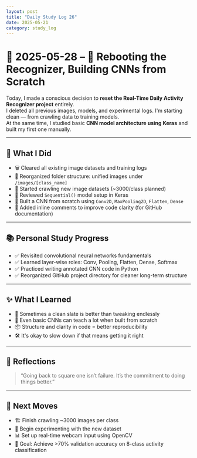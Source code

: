 ```yaml
---
layout: post
title: "Daily Study Log 26"
date: 2025-05-21
category: study_log
---
```


# 📅 2025-05-28 – 🔁 Rebooting the Recognizer, Building CNNs from Scratch

Today, I made a conscious decision to **reset the Real-Time Daily Activity Recognizer project** entirely.  
I deleted all previous images, models, and experimental logs. I'm starting clean — from crawling data to training models.  
At the same time, I studied basic **CNN model architecture using Keras** and built my first one manually.

---

## 🧰 What I Did

- 🗑️ Cleared all existing image datasets and training logs  
- 📂 Reorganized folder structure: unified images under `/images/[class_name]`  
- 📸 Started crawling new image datasets (~3000/class planned)  
- 🧠 Reviewed `Sequential()` model setup in Keras  
- 🔧 Built a CNN from scratch using `Conv2D`, `MaxPooling2D`, `Flatten`, `Dense`  
- 💬 Added inline comments to improve code clarity (for GitHub documentation)  

---

## 📚 Personal Study Progress

- ✅ Revisited convolutional neural networks fundamentals  
- ✅ Learned layer-wise roles: Conv, Pooling, Flatten, Dense, Softmax  
- ✅ Practiced writing annotated CNN code in Python  
- ✅ Reorganized GitHub project directory for cleaner long-term structure  

---

## ✨ What I Learned

- 🔁 Sometimes a clean slate is better than tweaking endlessly  
- 🧠 Even basic CNNs can teach a lot when built from scratch  
- 📦 Structure and clarity in code = better reproducibility  
- 🛠️ It's okay to slow down if that means getting it right  

---

## 🧠 Reflections

> “Going back to square one isn’t failure. It’s the commitment to doing things better.”

---

## 🎯 Next Moves

- 🏗️ Finish crawling ~3000 images per class  
- 🧪 Begin experimenting with the new dataset  
- 📊 Set up real-time webcam input using OpenCV  
- 🎯 Goal: Achieve >70% validation accuracy on 8-class activity classification

